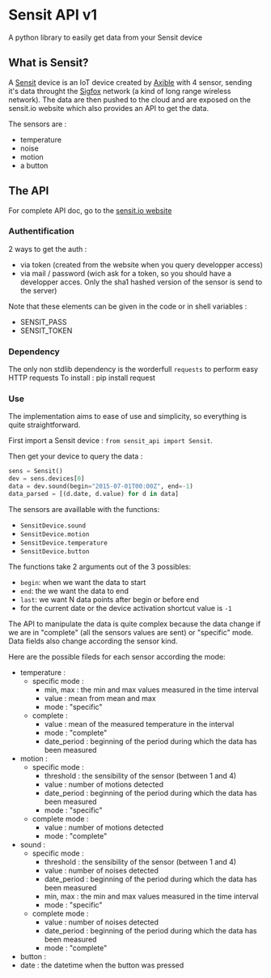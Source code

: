 # Sensit API v1

A python library to easily get data from your Sensit device

## What is Sensit?

A [Sensit](https://www.sensit.io/) device is an IoT device created by [Axible](http://www.axible-connects-for-you.com/) with 4 sensor, sending it's data throught the [Sigfox](http://www.sigfox.com/en/) network (a kind of long range wireless network). The data are then pushed to the cloud and are exposed on the sensit.io website which also provides an API to get the data.

The sensors are :
 * temperature
 * noise
 * motion
 * a button


## The API

For complete API doc, go to the [sensit.io website](https://api.sensit.io/v1/)

### Authentification

2 ways to get the auth :
 * via token (created from the website when you query developper access)
 * via mail / password (wich ask for a token, so you should have a developper acces. Only the sha1 hashed version of the sensor is send to the server)

Note that these elements can be given in the code or in shell variables :
 * SENSIT_PASS
 * SENSIT_TOKEN

### Dependency

The only non stdlib dependency is the worderfull `requests` to perform easy HTTP requests
To install :
	pip install request

### Use

The implementation aims to ease of use and simplicity, so everything is quite straightforward.

First import a Sensit device : `from sensit_api import Sensit`.

Then get your device to query the data :

``` python
sens = Sensit()
dev = sens.devices[0]
data = dev.sound(begin="2015-07-01T00:00Z", end=-1)
data_parsed = [(d.date, d.value) for d in data]
```

The sensors are availlable with the functions:
 * `SensitDevice.sound`
 * `SensitDevice.motion`
 * `SensitDevice.temperature`
 * `SensitDevice.button`

The functions take 2 arguments out of the 3 possibles:
 * `begin`: when we want the data to start
 * `end`: the we want the data to end
 * `last`: we want N data points after begin or before end
 * for the current date or the device activation shortcut value is `-1`

The API to manipulate the data is quite complex because the data change if we are in "complete" (all the sensors values are sent) or "specific" mode. Data fields also change according the sensor kind.

Here are the possible fileds for each sensor according the mode:
* temperature :
  * specific mode :
    * min, max : the min and max values measured in the time interval
    * value : mean from mean and max
    * mode : "specific"
  * complete :
    * value : mean of the measured temperature in the interval
    * mode : "complete"
    * date_period : beginning of the period during which the data has been measured
* motion :
  * specific mode :
    * threshold : the sensibility of the sensor (between 1 and 4)
    * value : number of motions detected
    * date_period : beginning of the period during which the data has been measured
    * mode : "specific"
  * complete mode :
    * value : number of motions detected
    * mode : "complete"
* sound :
  * specific mode :
    * threshold : the sensibility of the sensor (between 1 and 4)
    * value : number of noises  detected
    * date_period : beginning of the period during which the data has been measured
    * min, max : the min and max values measured in the time interval
    * mode : "specific"
  * complete mode :
    * value : number of noises detected
    * date_period : beginning of the period during which the data has been measured
    * mode : "complete"
* button :
 * date : the datetime when the button was pressed